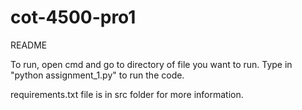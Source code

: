 # cot-4500-pro1
README

To run, open cmd and go to directory of file you want to run. Type in "python assignment_1.py" to run the code.


requirements.txt file is in src folder for more information.

